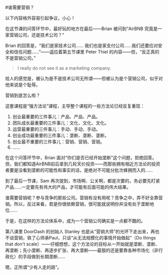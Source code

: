 #谁需要营销？

以下内容格外容易引起争议，小心！

在这节课的问答环节中，最好玩的地方在最后——Brian 被问到“AirBNB 究竟是一家营销公司，还是技术公司？” 

Brian 的回答是，“我们是家技术公司…… 我们也是家支付公司……我们还要应对安全和信任问题……”——遥应着第五节课里 Peter Thiel 的内容——但，“反正真的不是营销公司。”

>  I really do not see it as a marketing company.

给人的感觉是，被认为是不是技术公司无所谓——但被认为是个营销公司，似乎对他来说是个耻辱。

营销到底怎么啦？

这套课程是“强方法论”课程，主导整个课程的一些方法论已经反复重现：

1. 创业最重要的三件事儿：产品、产品、产品。
2. 团队成长最重要的三件事儿：文化、文化、文化。
3. 运营最重要的三件事儿：手动、手动、手动。
4. 创业成功最重要的三件事儿：垄断、垄断、垄断。
5. 创业最不重要的三件事儿：营销、营销、营销。
6. ……

在这个问答环节中，Brian 面对“你们是否已经开始垄断”这个问题，拒绝回答。但，我们都知道AirBNB前后拿到几轮天价投资——而那些拥有相近方法论的投资者要是没看到垄断的可能性和事实的话，是绝对不可能分批次蜂拥而入的……

到了最后一节课，Sam 再次提到，市场啊、公关啊，都是次要的，务必要先盯紧产品……一定要先有伟大的产品，才可能有后面可能的伟大结果。

谁需要营销呢？参与竞争的那些公司。营销有没有用呢？竞争之中，弄不好全靠营销。所以，反过来看，若是你很依赖营销，很可能就说明你并没有处于垄断地位……

于是，在这样的方法论体系中，成为一个营销公司确实是一点都不酷的。

第八课里 DoorDash 的创始人 Stanley 也是从“营销大师”的光环下走出来，再也不谈营销，铁了心师承Paul，只谈“从无法规模化的事情开始做起”（Do things that don't scale）——仔细想想，这个方法论的目标从一开始就是垄断、垄断、再垄断；先小垄断、再逐步扩张、再大垄断——最狠的还是要靠各种市场化（非行政化）的手段做到长期垄断……

嗯，正所谓“少有人走的路”。



